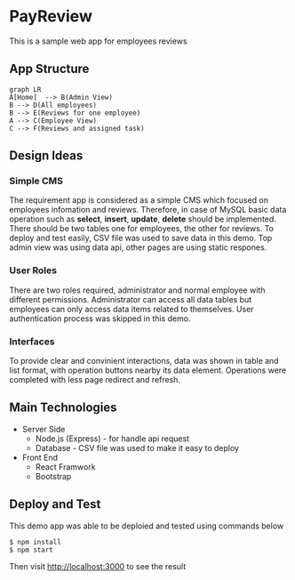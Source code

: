 # PayReview

This is a sample web app for employees reviews

## App Structure
```mermaid
graph LR
A[Home]  --> B(Admin View)
B --> D(All employees)
B --> E(Reviews for one employee)
A --> C(Employee View)
C --> F(Reviews and assigned task)
```
## Design Ideas
###  Simple CMS
The requirement app is considered as a simple CMS which focused on employees infomation and reviews. Therefore, in case of MySQL basic data operation such as **select**, **insert**, **update**, **delete** should be implemented. There should be two tables one for employees, the other for reviews. To deploy and test easily, CSV file was used to save data in this demo. Top admin view was using data api, other pages are using static respones.
### User Roles
There are two roles required, administrator and normal employee with different permissions. Administrator can access all data tables but employees can only access data items related to themselves. User authentication process was skipped in this demo.
### Interfaces
To provide clear and convinient interactions, data was shown in table and list format, with operation buttons nearby its data element. Operations were completed with less page redirect and refresh.

## Main Technologies
- Server Side
	- Node.js (Express) - for handle api request
	- Database - CSV file was used to make it easy to deploy
- Front End
	- React Framwork
	- Bootstrap

## Deploy and Test

This demo app was able to be deploied and tested using commands  below

```
$ npm install
$ npm start
```

Then visit [http://localhost:3000](http://localhost:3000/) to see the result
